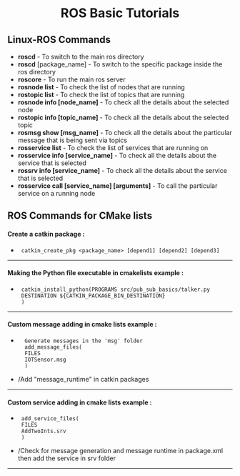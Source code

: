 # <h1 align="center"> ROS Basic Tutorials </h1>
## <h2 align="left"> Linux-ROS Commands </h2>

-   **roscd** - To switch to the main ros directory
-   **roscd** [package_name] - To switch to the specific package inside the ros directory
-   **roscore** -  To run the main ros server
-   **rosnode list** - To check the list of nodes that are running 
-   **rostopic list** - To check the list of topics that are running 
-   **rosnode info [node_name]** - To check all the details about the selected node
-   **rostopic info [topic_name]** - To check all the details about the selected topic
-   **rosmsg show [msg_name]** - To check all the details about the particular message that is being sent via topics
-   **rosservice list** - To check the list of services that are running on
-   **rosservice info [service_name]** - To check all the details about the service that is selected
-   **rossrv info [service_name]** - To check all the details about the service that is selected
-   **rosservice call [service_name] [arguments]** - To call the particular service on a running node
## <h2 align="left"> ROS Commands for CMake lists </h2>

#### Create a catkin package :
-      catkin_create_pkg <package_name> [depend1] [depend2] [depend3] 

-----------------------------------------------------------------------------------------------------------------------------------
#### Making the Python file executable in cmakelists example :
-      catkin_install_python(PROGRAMS src/pub_sub_basics/talker.py
       DESTINATION ${CATKIN_PACKAGE_BIN_DESTINATION}
       )

-----------------------------------------------------------------------------------------------------------------------------------

#### Custom message adding in cmake lists example :
-       Generate messages in the 'msg' folder
        add_message_files(
        FILES
        IOTSensor.msg 
        )

-   /Add "message_runtime" in catkin packages
 
 -----------------------------------------------------------------------------------------------------------------------------------
#### Custom service adding in cmake lists example :
-      add_service_files(
       FILES
       AddTwoInts.srv
       )

-   /Check for message generation and message runtime in package.xml then add the service in srv folder 

-----------------------------------------------------------------------------------------------------------------------------------
